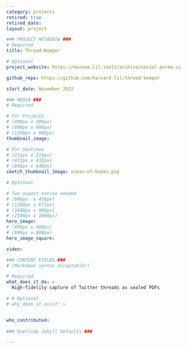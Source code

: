 ```yaml
---
category: projects
retired: true
retired_date:
layout: project

### PROJECT METADATA ###
# Required
title: Thread-Keeper

# Optional
project_website: https://museum.lil.tools/archive/social-perma-cc

github_repo: https://github.com/harvard-lil/thread-keeper

start_date: November 2022

### MEDIA ###
# Required

# For Projects
# (400px x 300px)
# (800px x 600px)
# (1200px x 900px)
thumbnail_image:

# For Sketches
# (216px x 216px)
# (432px x 432px)
# (648px x 648px)
sketch_thumbnail_image: ocean-of-books.png

# Optional

# Two aspect ratios needed
# (800px  x 450px)
# (1200px x 675px)
# (1600px x 900px)
# (2100px x 1000px)
hero_image:
# (400px x 400px)
# (800px x 800px)
hero_image_square:

video:

### CONTENT FIELDS ###
# (Markdown syntax acceptable!)

# Required
what_does_it_do: >
  High-fidelity capture of Twitter threads as sealed PDFs

# # Optional
# why_does_it_exist: >


who_contributed:
    
### Override Jekyll Defaults ###

---
```

